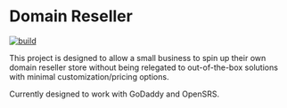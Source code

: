 # Domain Reseller

[![build](https://github.com/ahwm/domain-reseller/actions/workflows/build.yml/badge.svg?branch=master)](https://github.com/ahwm/domain-reseller/actions/workflows/build.yml)

This project is designed to allow a small business to spin up their own domain reseller store without being relegated to out-of-the-box solutions with minimal customization/pricing options.

Currently designed to work with GoDaddy and OpenSRS.
